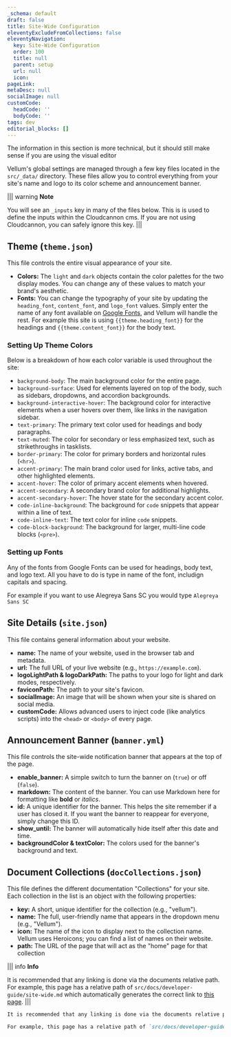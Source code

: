 ```yaml
---
_schema: default
draft: false
title: Site-Wide Configuration 
eleventyExcludeFromCollections: false
eleventyNavigation:
  key: Site-Wide Configuration
  order: 100
  title: null
  parent: setup
  url: null
  icon:
pageLink: 
metaDesc: null
socialImage: null
customCode:
  headCode: ''
  bodyCode: ''
tags: dev
editorial_blocks: []
---
```

The information in this section is more technical, but it should still make sense if you are using the visual editor

Vellum's global settings are managed through a few key files located in the `src/_data/` directory. These files allow you to control everything from your site's name and logo to its color scheme and announcement banner.

||| warning
**Note** 

You will see an `_inputs` key in many of the files below. This is is used to define the inputs within the Cloudcannon cms. If you are not using Cloudcannon, you can safely ignore this key. 
|||


## Theme (`theme.json`)
This file controls the entire visual appearance of your site.

- **Colors:** The `light` and `dark` objects contain the color palettes for the two display modes. You can change any of these values to match your brand's aesthetic.
- **Fonts:** You can change the typography of your site by updating the `heading_font`, `content_font`, and `logo_font` values. Simply enter the name of any font available on [Google Fonts](https://fonts.google.com/ "null"), and Vellum will handle the rest. For example this site is using `{{theme.heading_font}}` for the headings and `{{theme.content_font}}` for the body text.

### Setting Up Theme Colors
Below is a breakdown of how each color variable is used throughout the site:
- `background-body`: The main background color for the entire page.
- `background-surface`: Used for elements layered on top of the body, such as sidebars, dropdowns, and accordion backgrounds.
- `background-interactive-hover`: The background color for interactive elements when a user hovers over them, like links in the navigation sidebar.
- `text-primary`: The primary text color used for headings and body paragraphs.
- `text-muted`: The color for secondary or less emphasized text, such as strikethroughs in tasklists.
- `border-primary`: The color for primary borders and horizontal rules (`<hr>`).
- `accent-primary`: The main brand color used for links, active tabs, and other highlighted elements.
- `accent-hover`: The color of primary accent elements when hovered.
- `accent-secondary`: A secondary brand color for additional highlights.
- `accent-secondary-hover`: The hover state for the secondary accent color.
- `code-inline-background`: The background for `code` snippets that appear within a line of text.
- `code-inline-text`: The text color for inline `code` snippets.
- `code-block-background`: The background for larger, multi-line code blocks (`<pre>`).


### Setting up Fonts
Any of the fonts from Google Fonts can be used for headings, body text, and logo text. All you have to do is type in name of the font, includign capitals and spacing.

For example if you want to use Alegreya Sans SC you would type `Alegreya Sans SC`

    

## Site Details (`site.json`)

This file contains general information about your website.

- **name:** The name of your website, used in the browser tab and metadata.
- **url:** The full URL of your live website (e.g., `https://example.com`).
- **logoLightPath & logoDarkPath:** The paths to your logo for light and dark modes, respectively.
- **faviconPath:** The path to your site's favicon.
- **socialImage:** An image that will be shown when your site is shared on social media.
- **customCode:** Allows advanced users to inject code (like analytics scripts) into the `<head>` or `<body>` of every page.
    

## Announcement Banner (`banner.yml`)

This file controls the site-wide notification banner that appears at the top of the page.

- **enable_banner:** A simple switch to turn the banner on (`true`) or off (`false`).
- **markdown:** The content of the banner. You can use Markdown here for formatting like **bold** or _italics_.
- **id:** A unique identifier for the banner. This helps the site remember if a user has closed it. If you want the banner to reappear for everyone, simply change this ID.
- **show_until:** The banner will automatically hide itself after this date and time.
- **backgroundColor & textColor:** The colors used for the banner's background and text.
    

## Document Collections (`docCollections.json`)

This file defines the different documentation "Collections" for your site. Each collection in the list is an object with the following properties:

- **key:** A short, unique identifier for the collection (e.g., "vellum").
- **name:** The full, user-friendly name that appears in the dropdown menu (e.g., "Vellum").
- **icon:** The name of the icon to display next to the collection name. Vellum uses Heroicons; you can find a list of names on their website.
- **path:** The URL of the page that will act as the "home" page for that collection

||| info
**Info**

It is recommended that any linking is done via the documents relative path. For example, this page has a relative path of `src/docs/developer-guide/site-wide.md` which automatically generates the correct link to [this page](src/docs/developer-guide/site-wide.md).
|||

```md
It is recommended that any linking is done via the documents relative path. 

For example, this page has a relative path of `src/docs/developer-guide/site-wide.md` which automatically generates the correct link to [this page](src/docs/developer-guide/site-wide.md).
```
